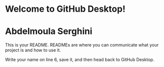 # Welcome to GitHub Desktop!
# Abdelmoula Serghini

This is your README. READMEs are where you can communicate what your project is and how to use it.

Write your name on line 6, save it, and then head back to GitHub Desktop.
